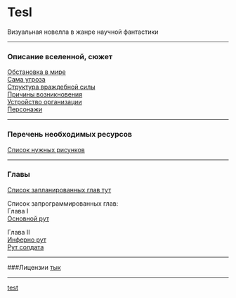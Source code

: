 # Tesl
Визуальная новелла в жанре научной фантастики
***
### Описание вселенной, сюжет

[Обстановка в мире](Обстановка%20в%20мире.md)  
[Сама угроза](Сама%20угроза.md)   
[Структура враждебной силы](Структура%20враждебной%20силы.md)  
[Причины возникновения](Причины%20возникновения.md)   
[Устройство организации](Устройство%20организации.md)   
[Персонажи](Персонажи.md)

***
### Перечень необходимых ресурсов

[Список нужных рисунков](Список%20нужных%20рисунков.md)

***
### Главы
[Список запланированных глав тут](Оглавление.md)   

Список запрограммированных глав:   
Глава I   
[Основной рут](Code/game/script.rpy)

Глава II   
[Инферно рут](Code/game/rootInferno.rpy)   
[Рут солдата](Code/game/rootSoldier.rpy)

***
###Лицензии
[тык](Лицензии.md)

***
[test](http://pomis.github.io/Tesl/)

